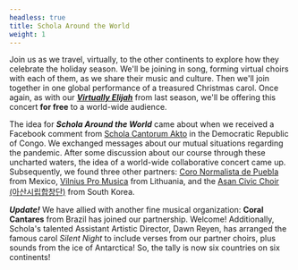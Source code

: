```yaml
---
headless: true
title: Schola Around the World
weight: 1
---
```


Join us as we travel, virtually, to the other continents to explore how they celebrate the holiday season.
We'll be joining in song, forming virtual choirs with each of them, as we share their music and culture.
Then we'll join together in one global performance of a treasured Christmas carol. Once again, as with
our <b><i><a href="https://www.youtube.com/watch?v=mbdE2IhkWwY" target="_blank">Virtually Elijah</a></i></b> from last season, 
we'll be offering this concert **for free** to a world-wide audience.

The idea for ***Schola Around the World*** came about when we received a Facebook comment from 
<a href="https://www.youtube.com/watch?v=iXJctZfr9jM" target="_blank">Schola Cantorum Akto</a> in the Democratic Republic of Congo.
We exchanged messages about our mutual situations regarding the pandemic. After some
discussion about our course through these uncharted waters, the idea of a world-wide
collaborative concert came up. Subsequently, we found three other partners:
<a href="https://www.facebook.com/coronormalistadepuebla" target="_blank">Coro Normalista de Puebla</a> from Mexico,
<a href="https://youtu.be/asMm3uTs5WM" target="_blank">Vilnius Pro Musica</a> from Lithuania, and the
<a href="https://www.facebook.com/AsanCivicChoir/" target="_blank">Asan Civic Choir (아산시립합창단)</a> from South Korea.

***Update!*** We have allied with another fine musical organization: **Coral Cantares** from Brazil has joined our partnership. Welcome! Additionally,
Schola's talented Assistant Artistic Director, Dawn Reyen, has arranged the famous carol *Silent Night* to include
verses from our partner choirs, plus sounds from the ice of Antarctica! So, the tally is now six countries on six continents!
